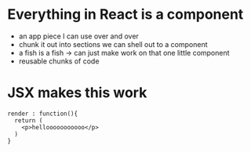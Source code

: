 # Everything in React is a component
  - an app piece I can use over and over
  - chunk it out into sections we can shell out to a component
  - a fish is a fish -> can just make work on that one little component
  - reusable chunks of code

# JSX makes this work

```
render : function(){
  return (
    <p>hellooooooooooo</p>
  )
}
```
